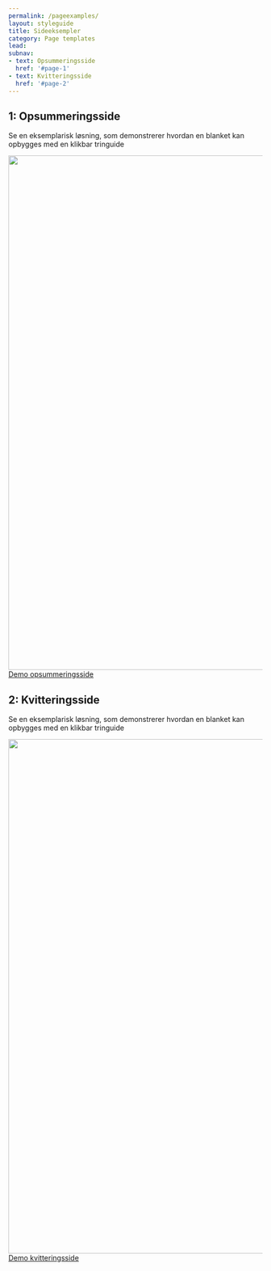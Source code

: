 ```yaml
---
permalink: /pageexamples/
layout: styleguide
title: Sideeksempler
category: Page templates
lead: 
subnav:
- text: Opsummeringsside
  href: '#page-1'
- text: Kvitteringsside
  href: '#page-2'
---
```


<!-- SOLUTION 1 -->
<h2 class="heading" id="page-1">1: Opsummeringsside</h2>
<p>Se en eksemplarisk løsning, som demonstrerer hvordan en blanket kan opbygges med en klikbar tringuide</p>
<a href="{{ site.baseurl }}/pages/page-templates/AES-erstatningssag/aes-9"><img src="{{ site.baseurl }}/img/examples_pages/opsummeringsside.PNG" style="max-width: 100%; width: 1018px"></a>
<a class="button button-secondary mt-5" href="{{ site.baseurl }}/pages/page-templates/AES-erstatningssag/aes-9">Demo opsummeringsside</a>

<!-- SOLUTION 2 -->
<h2 class="heading" id="page-2">2: Kvitteringsside</h2>
<p>Se en eksemplarisk løsning, som demonstrerer hvordan en blanket kan opbygges med en klikbar tringuide</p>
<a href="{{ site.baseurl }}/pages/page-templates/AES-erstatningssag/aes-10"><img src="{{ site.baseurl }}/img/examples_pages/kvitteringsside.png" style="max-width: 100%; width: 1018px"></a>
<a class="button button-secondary mt-5" href="{{ site.baseurl }}/pages/page-templates/AES-erstatningssag/aes-10">Demo kvitteringsside</a>
